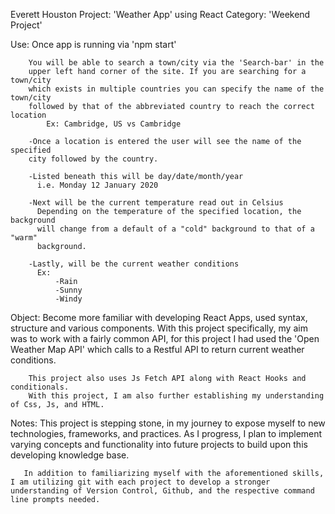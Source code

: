 Everett Houston
Project: 'Weather App' using React
Category: 'Weekend Project'


Use:
        Once app is running via 'npm start'

        You will be able to search a town/city via the 'Search-bar' in the
        upper left hand corner of the site. If you are searching for a town/city
        which exists in multiple countries you can specify the name of the town/city
        followed by that of the abbreviated country to reach the correct location
            Ex: Cambridge, US vs Cambridge

        -Once a location is entered the user will see the name of the specified
        city followed by the country.

        -Listed beneath this will be day/date/month/year
          i.e. Monday 12 January 2020

        -Next will be the current temperature read out in Celsius
          Depending on the temperature of the specified location, the background
          will change from a default of a "cold" background to that of a "warm"
          background.

        -Lastly, will be the current weather conditions
          Ex:
              -Rain
              -Sunny
              -Windy



Object:
        Become more familiar with developing React Apps, used syntax, structure and various components.
        With this project specifically, my aim was to work with a fairly common API, for this project
        I had used the 'Open Weather Map API' which calls to a Restful API to return current weather conditions.

        This project also uses Js Fetch API along with React Hooks and conditionals.
        With this project, I am also further establishing my understanding of Css, Js, and HTML.


Notes:
       This project is stepping stone, in my journey to expose myself to new technologies, frameworks, and practices. As I progress, I plan to implement varying concepts and functionality into future projects to build upon this developing knowledge base.

       In addition to familiarizing myself with the aforementioned skills, I am utilizing git with each project to develop a stronger understanding of Version Control, Github, and the respective command line prompts needed.
